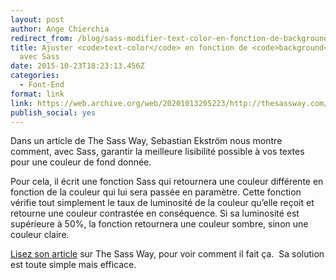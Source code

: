 ```yaml
---
layout: post
author: Ange Chierchia
redirect_from: /blog/sass-modifier-text-color-en-fonction-de-background/
title: Ajuster <code>text-color</code> en fonction de <code>background</code>
  avec Sass
date: 2015-10-23T18:23:13.456Z
categories:
  - Font-End
format: link
link: https://web.archive.org/web/20201013205223/http://thesassway.com/intermediate/dynamically-change-text-color-based-on-its-background-with-sass
publish_social: yes
---
```

Dans un article de The Sass Way, Sebastian Ekström nous montre comment, avec Sass, garantir la meilleure lisibilité possible à vos textes pour une couleur de fond donnée.

Pour cela, il écrit une fonction Sass qui retournera une couleur différente en fonction de la couleur qui lui sera passée en paramètre. Cette fonction vérifie tout simplement le taux de luminosité de la couleur qu&rsquo;elle reçoit et retourne une couleur contrastée en conséquence. Si sa luminosité est supérieure à 50%, la fonction retournera une couleur sombre, sinon une couleur claire.

<a href="https://web.archive.org/web/20201013205223/http://thesassway.com/intermediate/dynamically-change-text-color-based-on-its-background-with-sass" target="_blank">Lisez son article</a> sur The Sass Way, pour voir comment il fait ça.  Sa solution est toute simple mais efficace.